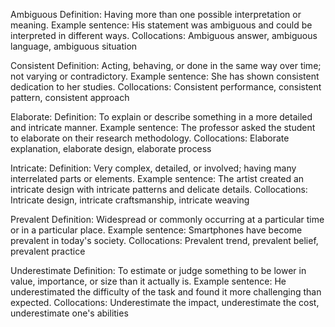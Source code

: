 Ambiguous
Definition: Having more than one possible interpretation or meaning.
Example sentence: His statement was ambiguous and could be interpreted in different ways.
Collocations: Ambiguous answer, ambiguous language, ambiguous situation

Consistent
Definition: Acting, behaving, or done in the same way over time; not varying or contradictory.
Example sentence: She has shown consistent dedication to her studies.
Collocations: Consistent performance, consistent pattern, consistent approach

Elaborate:
Definition: To explain or describe something in a more detailed and intricate manner.
Example sentence: The professor asked the student to elaborate on their research methodology.
Collocations: Elaborate explanation, elaborate design, elaborate process

Intricate:
Definition: Very complex, detailed, or involved; having many interrelated parts or elements.
Example sentence: The artist created an intricate design with intricate patterns and delicate details.
Collocations: Intricate design, intricate craftsmanship, intricate weaving

Prevalent
Definition: Widespread or commonly occurring at a particular time or in a particular place.
Example sentence: Smartphones have become prevalent in today's society.
Collocations: Prevalent trend, prevalent belief, prevalent practice

Underestimate
Definition: To estimate or judge something to be lower in value, importance, or size than it actually is.
Example sentence: He underestimated the difficulty of the task and found it more challenging than expected.
Collocations: Underestimate the impact, underestimate the cost, underestimate one's abilities
